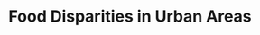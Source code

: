 ---
pid: MP111
title: Food Disparities in Urban Areas
location_transcription: 
zipcode: '19144'
outside_phl: 
neighborhood: Germantown
age: '24'
age_range: 20-29
instagram: 
image_file_name: MP_111.jpg
proposal_transcription: |-
  -Effects of food deserts in urban areas
  -Nutritional feels of easily accessible food items in neighborhood stores
  -Maybe even a pad demonstration or recipes
topic: Class Structure,Food
topic_summary: 0, 0
type: Event,Meal
keywords_other: 
credit: Dale Brown
image_labels: 
twitter: 
facebook: 
permalink: "/monuments/mp111/"
layout: item-page
---